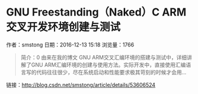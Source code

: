 # GNU Freestanding（Naked）C ARM交叉开发环境创建与测试
作者：smstong
日期：2016-12-13 15:18
浏览量：1766
> 简介：0 由来在我的博文 GNU ARM交叉汇编环境的搭建与测试中，详细讲解了GNU ARM汇编环境的创建与使用方法。实际开发中，直接使用汇编语言写的代码往往很少，尽在系统启动和性能要求极其苛刻的时候才会用...

 链接：http://blog.csdn.net/smstong/article/details/53606524
